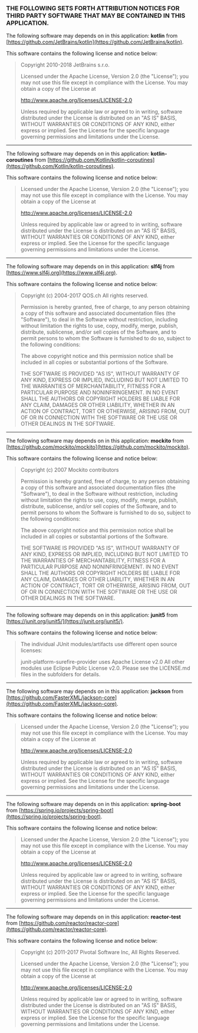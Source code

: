 ### THE FOLLOWING SETS FORTH ATTRIBUTION NOTICES FOR THIRD PARTY SOFTWARE THAT MAY BE CONTAINED IN THIS APPLICATION.


The following software may depends on in this application: **kotlin** from [https://github.com/JetBrains/kotlin](https://github.com/JetBrains/kotlin). 

This software contains the following license and notice below:

>Copyright 2010-2018 JetBrains s.r.o.
>
>Licensed under the Apache License, Version 2.0 (the "License");
you may not use this file except in compliance with the License.
You may obtain a copy of the License at
>
>http://www.apache.org/licenses/LICENSE-2.0
>
>Unless required by applicable law or agreed to in writing, software
distributed under the License is distributed on an "AS IS" BASIS,
WITHOUT WARRANTIES OR CONDITIONS OF ANY KIND, either express or implied.
See the License for the specific language governing permissions and
limitations under the License.

- - -

The following software may depends on in this application: **kotlin-coroutines** from [https://github.com/Kotlin/kotlin-coroutines](https://github.com/Kotlin/kotlin-coroutines). 

This software contains the following license and notice below:

>
>Licensed under the Apache License, Version 2.0 (the "License");
you may not use this file except in compliance with the License.
You may obtain a copy of the License at
>
>	http://www.apache.org/licenses/LICENSE-2.0
>
>Unless required by applicable law or agreed to in writing, software
distributed under the License is distributed on an "AS IS" BASIS,
WITHOUT WARRANTIES OR CONDITIONS OF ANY KIND, either express or implied.
See the License for the specific language governing permissions and
limitations under the License.

- - -

The following software may depends on in this application: **slf4j** from [https://www.slf4j.org](https://www.slf4j.org). 

This software contains the following license and notice below:

>Copyright (c) 2004-2017 QOS.ch
>All rights reserved.
>
>Permission is hereby granted, free of charge, to any person obtaining a copy of this software and associated documentation files (the "Software"), to deal in the Software without restriction, including without limitation the rights to use, copy, modify, merge, publish, distribute, sublicense, and/or sell copies of the Software, and to permit persons to whom the Software is furnished to do so, subject to the following conditions:
>
>The above copyright notice and this permission notice shall be included in all copies or substantial portions of the Software.
>
>THE SOFTWARE IS PROVIDED "AS IS", WITHOUT WARRANTY OF ANY KIND, EXPRESS OR IMPLIED, INCLUDING BUT NOT LIMITED TO THE WARRANTIES OF MERCHANTABILITY, FITNESS FOR A PARTICULAR PURPOSE AND NONINFRINGEMENT. IN NO EVENT SHALL THE AUTHORS OR COPYRIGHT HOLDERS BE LIABLE FOR ANY CLAIM, DAMAGES OR OTHER LIABILITY, WHETHER IN AN ACTION OF CONTRACT, TORT OR OTHERWISE, ARISING FROM, OUT OF OR IN CONNECTION WITH THE SOFTWARE OR THE USE OR OTHER DEALINGS IN THE SOFTWARE.  

- - -

The following software may depends on in this application: **mockito** from [https://github.com/mockito/mockito](https://github.com/mockito/mockito). 

This software contains the following license and notice below:

>Copyright (c) 2007 Mockito contributors
>
>Permission is hereby granted, free of charge, to any person obtaining a copy of this software and associated documentation files (the "Software"), to deal in the Software without restriction, including without limitation the rights to use, copy, modify, merge, publish, distribute, sublicense, and/or sell copies of the Software, and to permit persons to whom the Software is furnished to do so, subject to the following conditions:
>
>The above copyright notice and this permission notice shall be included in all copies or substantial portions of the Software.
>
>THE SOFTWARE IS PROVIDED "AS IS", WITHOUT WARRANTY OF ANY KIND, EXPRESS OR IMPLIED, INCLUDING BUT NOT LIMITED TO THE WARRANTIES OF MERCHANTABILITY, FITNESS FOR A PARTICULAR PURPOSE AND NONINFRINGEMENT. IN NO EVENT SHALL THE AUTHORS OR COPYRIGHT HOLDERS BE LIABLE FOR ANY CLAIM, DAMAGES OR OTHER LIABILITY, WHETHER IN AN ACTION OF CONTRACT, TORT OR OTHERWISE, ARISING FROM, OUT OF OR IN CONNECTION WITH THE SOFTWARE OR THE USE OR OTHER DEALINGS IN THE SOFTWARE.  

- - -

The following software may depends on in this application: **junit5** from [https://junit.org/junit5/](https://junit.org/junit5/). 

This software contains the following license and notice below:

>The individual JUnit modules/artifacts use different open source licenses:
>
>junit-platform-surefire-provider uses Apache License v2.0
>All other modules use Eclipse Public License v2.0.
Please see the LICENSE.md files in the subfolders for details.

- - -

The following software may depends on in this application: **jackson** from [https://github.com/FasterXML/jackson-core](https://github.com/FasterXML/jackson-core). 

This software contains the following license and notice below:

>
>Licensed under the Apache License, Version 2.0 (the "License");
you may not use this file except in compliance with the License.
You may obtain a copy of the License at
>
>	http://www.apache.org/licenses/LICENSE-2.0
>
>Unless required by applicable law or agreed to in writing, software
distributed under the License is distributed on an "AS IS" BASIS,
WITHOUT WARRANTIES OR CONDITIONS OF ANY KIND, either express or implied.
See the License for the specific language governing permissions and
limitations under the License. 



- - -

The following software may depends on in this application: **spring-boot** from [https://spring.io/projects/spring-boot](https://spring.io/projects/spring-boot). 

This software contains the following license and notice below:

>
>Licensed under the Apache License, Version 2.0 (the "License");
you may not use this file except in compliance with the License.
You may obtain a copy of the License at
>
>	http://www.apache.org/licenses/LICENSE-2.0
>
>Unless required by applicable law or agreed to in writing, software
distributed under the License is distributed on an "AS IS" BASIS,
WITHOUT WARRANTIES OR CONDITIONS OF ANY KIND, either express or implied.
See the License for the specific language governing permissions and
limitations under the License. 


- - -

The following software may depends on in this application: **reactor-test** from [https://github.com/reactor/reactor-core](https://github.com/reactor/reactor-core). 

This software contains the following license and notice below:

>Copyright (c) 2011-2017 Pivotal Software Inc, All Rights Reserved.
>
>Licensed under the Apache License, Version 2.0 (the "License");
you may not use this file except in compliance with the License.
You may obtain a copy of the License at
>
>	http://www.apache.org/licenses/LICENSE-2.0
>
>Unless required by applicable law or agreed to in writing, software
distributed under the License is distributed on an "AS IS" BASIS,
WITHOUT WARRANTIES OR CONDITIONS OF ANY KIND, either express or implied.
See the License for the specific language governing permissions and
limitations under the License.  